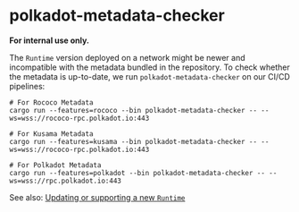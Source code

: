 # polkadot-metadata-checker

**For internal use only.**

The `Runtime` version deployed on a network might be newer and incompatible with the metadata
bundled in the repository. To check whether the metadata is up-to-date, we run `polkadot-metadata-checker` on our CI/CD pipelines:

```
# For Rococo Metadata
cargo run --features=rococo --bin polkadot-metadata-checker -- --ws=wss://rococo-rpc.polkadot.io:443

# For Kusama Metadata
cargo run --features=kusama --bin polkadot-metadata-checker -- --ws=wss://rococo-rpc.polkadot.io:443

# For Polkadot Metadata
cargo run --features=polkadot --bin polkadot-metadata-checker -- --ws=wss://rpc.polkadot.io:443
```

See also: [Updating or supporting a new `Runtime`](../essentials/README.md#updating-or-supporting-a-new-runtime)
